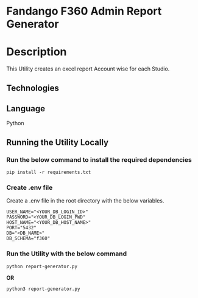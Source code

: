 # Fandango F360 Admin Report Generator

# Description

This Utility creates an excel report Account wise for each Studio. </br>

## Technologies

Language
------------
Python

## Running the Utility Locally

### Run the below command to install the required dependencies

```pip install -r requirements.txt```

### Create .env file

Create a .env file in the root directory with the below variables.

``` shell
USER_NAME="<YOUR_DB_LOGIN_ID>"
PASSWORD="<YOUR_DB_LOGIN_PWD"
HOST_NAME="<YOUR_DB_HOST_NAME>"
PORT="5432"
DB="<DB_NAME>"
DB_SCHEMA="f360"
```
### Run the Utility with the below command

```python report-generator.py```

<b> OR </b>

```python3 report-generator.py```

